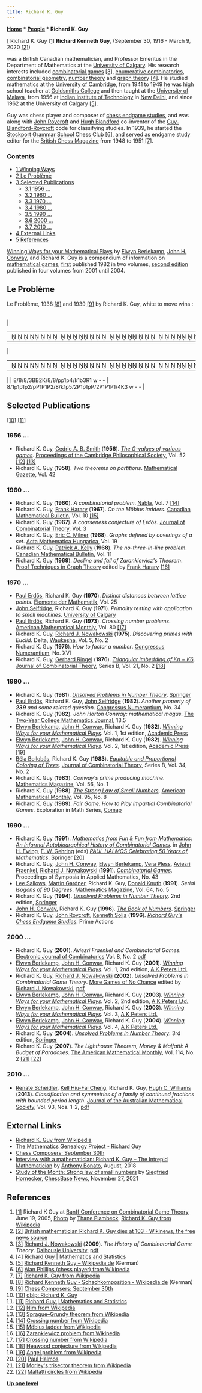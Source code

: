 ```yaml
---
title: Richard K. Guy
---
```

**[Home](Home "Home") \* [People](People "People") \* Richard K. Guy**



[ Richard K. Guy <a id="cite-note-1" href="#cite-ref-1">[1]</a>
**Richard Kenneth Guy**, (September 30, 1916 - March 9, 2020 <a id="cite-note-2" href="#cite-ref-2">[2]</a>)  

was a British Canadian mathematician, and Professor Emeritus in the Department of Mathematics at the [University of Calgary](https://en.wikipedia.org/wiki/University_of_Calgary). His research interests included [combinatorial games](https://en.wikipedia.org/wiki/Combinatorial_game_theory) <a id="cite-note-3" href="#cite-ref-3">[3]</a>, [enumerative combinatorics](https://en.wikipedia.org/wiki/Enumerative_combinatorics), [combinatorial geometry](https://en.wikipedia.org/wiki/Discrete_geometry), [number theory](https://en.wikipedia.org/wiki/Number_theory) and [graph theory](https://en.wikipedia.org/wiki/Graph_theory) <a id="cite-note-4" href="#cite-ref-4">[4]</a>. He studied mathematics at the [University of Cambridge](https://en.wikipedia.org/wiki/University_of_Cambridge), from 1941 to 1949 he was high school teacher at [Goldsmiths College](https://en.wikipedia.org/wiki/Goldsmiths,_University_of_London) and then taught at the [University of Malaya](https://en.wikipedia.org/wiki/University_of_Malaya), from 1956 at [Indian Institute of Technology](https://en.wikipedia.org/wiki/Indian_Institutes_of_Technology) in [New Delhi](https://en.wikipedia.org/wiki/New_Delhi), and since 1962 at the University of Calgary <a id="cite-note-5" href="#cite-ref-5">[5]</a>. 


Guy was chess player and composer of [chess endgame studies](Chess_Problems,_Compositions_and_Studies "Chess Problems, Compositions and Studies"), and was along with [John Roycroft](John_Roycroft "John Roycroft") and [Hugh Blandford](https://en.wikipedia.org/wiki/Hugh_Blandford) co-inventor of the [Guy-Blandford-Roycroft](https://en.wikipedia.org/wiki/GBR_code) code for classifying studies. In 1939, he started the [Stockport Grammar School](https://en.wikipedia.org/wiki/Stockport_Grammar_School) Chess Club <a id="cite-note-6" href="#cite-ref-6">[6]</a>, and served as endgame study editor for the [British Chess Magazine](https://en.wikipedia.org/wiki/British_Chess_Magazine) from 1948 to 1951 <a id="cite-note-7" href="#cite-ref-7">[7]</a>.



### Contents


* [1 Winning Ways](#winning-ways)
* [2 Le Problème](#le-probl.c3.a8me)
* [3 Selected Publications](#selected-publications)
	+ [3.1 1956 ...](#1956-...)
	+ [3.2 1960 ...](#1960-...)
	+ [3.3 1970 ...](#1970-...)
	+ [3.4 1980 ...](#1980-...)
	+ [3.5 1990 ...](#1990-...)
	+ [3.6 2000 ...](#2000-...)
	+ [3.7 2010 ...](#2010-...)
* [4 External Links](#external-links)
* [5 References](#references)






[Winning Ways for your Mathematical Plays](https://en.wikipedia.org/wiki/Winning_Ways_for_your_Mathematical_Plays) by [Elwyn Berlekamp](Elwyn_Berlekamp "Elwyn Berlekamp"), [John H. Conway](John_H._Conway "John H. Conway"), and Richard K. Guy is a compendium of information on [mathematical games](https://en.wikipedia.org/wiki/Mathematical_game), [first](#winningways1) published 1982 in two volumes, [second edition](#winningways2) published in four volumes from 2001 until 2004.



## Le Problème


Le Problème, 1938 <a id="cite-note-8" href="#cite-ref-8">[8]</a> and 1939 <a id="cite-note-9" href="#cite-ref-9">[9]</a> by Richard K. Guy, white to move wins :





|  |  |  |  |
| --- | --- | --- | --- |
| 

|  |
| --- |
|                                                                                                                   ♗♗  ♔                ♟♟ ♟    ♚ ♝   ♖  |

 | 

|  |
| --- |
|                                                                                         ♟ ♟ ♟  ♟♙ ♙ ♙          ♚ ♟       ♙ ♟ ♟♙  ♙ ♙ ♙     ♔    |

 |
|  8/8/8/3BB2K/8/8/pp1p4/k1b3R1 w - -
 |  8/1p1p1p2/pP1P1P2/8/k1p5/2P1p1pP/2P1P1P1/4K3 w - -
 |


## Selected Publications


<a id="cite-note-10" href="#cite-ref-10">[10]</a> <a id="cite-note-11" href="#cite-ref-11">[11]</a>



### 1956 ...


* Richard K. Guy, [Cedric A. B. Smith](https://en.wikipedia.org/wiki/Cedric_Smith_%28statistician%29) (**1956**). *[The G-values of various games](http://www.researchgate.net/publication/231828613_The_G-values_of_various_games)*. [Proceedings of the Cambridge Philosophical Society](http://en.wikisource.org/wiki/Proceedings_of_the_Cambridge_Philosophical_Society), Vol. 52 <a id="cite-note-12" href="#cite-ref-12">[12]</a> <a id="cite-note-13" href="#cite-ref-13">[13]</a>
* Richard K. Guy (**1958**). *Two theorems on partitions*. [Mathematical Gazette](https://en.wikipedia.org/wiki/The_Mathematical_Gazette), Vol. 42


### 1960 ...


* Richard K. Guy (**1960**). *A combinatorial problem*. [Nabla](http://www.worldcat.org/title/nabla/oclc/243874131), Vol. 7 <a id="cite-note-14" href="#cite-ref-14">[14]</a>
* Richard K. Guy, [Frank Harary](Mathematician#FHarary "Mathematician") (**1967**). *On the Möbius ladders*. [Canadian Mathematical Bulletin](https://en.wikipedia.org/wiki/Canadian_Mathematical_Bulletin), Vol. 10 <a id="cite-note-15" href="#cite-ref-15">[15]</a>
* Richard K. Guy (**1967**). *A coarseness conjecture of Erdős*. [Journal of Combinatorial Theory](https://en.wikipedia.org/wiki/Journal_of_Combinatorial_Theory), Vol. 3
* Richard K. Guy, [Eric C. Milner](Mathematician#ECMilner "Mathematician") (**1968**). *Graphs defined by coverings of a set*. [Acta Mathematica Hungarica](https://en.wikipedia.org/wiki/Acta_Mathematica_Hungarica), Vol. 19
* Richard K. Guy, [Patrick A. Kelly](http://ece.umass.edu/faculty/patrick-kelly) (**1968**). *The no-three-in-line problem*. [Canadian Mathematical Bulletin](https://en.wikipedia.org/wiki/Canadian_Mathematical_Bulletin), Vol. 11
* Richard K. Guy (**1969**). *Decline and fall of Zarankiewicz's Theorem*. [Proof Techniques in Graph Theory](http://www.worldcat.org/title/proof-techniques-in-graph-theory-proceedings-of-the-second-ann-arbor-graph-theory-conference-february-1968/oclc/489878895) edited by [Frank Harary](Mathematician#FHarary "Mathematician") <a id="cite-note-16" href="#cite-ref-16">[16]</a>


### 1970 ...


* [Paul Erdős](Mathematician#Erdos "Mathematician"), Richard K. Guy (**1970**). *Distinct distances between lattice points*. [Elemente der Mathematik](http://www.math.ethz.ch/elemente/), Vol. 25
* [John Selfridge](Mathematician#JSelfridge "Mathematician"), Richard K. Guy (**1971**). *Primality testing with application to small machines*. [University of Calgary](https://en.wikipedia.org/wiki/University_of_Calgary)
* [Paul Erdős](Mathematician#Erdos "Mathematician"), Richard K. Guy (**1973**). *Crossing number problems*. [American Mathematical Monthly](https://en.wikipedia.org/wiki/American_Mathematical_Monthly), Vol. 80 <a id="cite-note-17" href="#cite-ref-17">[17]</a>
* Richard K. Guy, [Richard J. Nowakowski](Richard_J._Nowakowski "Richard J. Nowakowski") (**1975**). *Discovering primes with Euclid*. Delta, [Waukesha](https://en.wikipedia.org/wiki/Waukesha,_Wisconsin), Vol. 5, No. 2
* Richard K. Guy (**1976**). *How to factor a number*. [Congressus Numerantium](http://www.worldcat.org/title/congressus-numerantium/oclc/8270976), No. XVI
* Richard K. Guy, [Gerhard Ringel](Mathematician#GRingel "Mathematician") (**1976**). *[Triangular imbedding of Kn − K6](http://www.sciencedirect.com/science/article/pii/009589567690054X)*. [Journal of Combinatorial Theory](https://en.wikipedia.org/wiki/Journal_of_Combinatorial_Theory), Series B, Vol. 21, No. 2 <a id="cite-note-18" href="#cite-ref-18">[18]</a>


### 1980 ...


* Richard K. Guy (**1981**). *[Unsolved Problems in Number Theory](https://en.wikipedia.org/wiki/Unsolved_Problems_in_Number_Theory)*. [Springer](https://en.wikipedia.org/wiki/Springer_Science%2BBusiness_Media)
* [Paul Erdős](Mathematician#Erdos "Mathematician"), Richard K. Guy, [John Selfridge](Mathematician#JSelfridge "Mathematician") (**1982**). *Another property of **239** and some related question*. [Congressus Numerantium](http://www.worldcat.org/title/congressus-numerantium/oclc/8270976), No. 34
* Richard K. Guy (**1982**). *John Horton Conway: mathematical magus*. [The Two-Year College Mathematics Journal](https://en.wikipedia.org/wiki/College_Mathematics_Journal), 13.5
* [Elwyn Berlekamp](Elwyn_Berlekamp "Elwyn Berlekamp"), [John H. Conway](John_H._Conway "John H. Conway"), Richard K. Guy (**1982**). *[Winning Ways for your Mathematical Plays](https://en.wikipedia.org/wiki/Winning_Ways_for_your_Mathematical_Plays)*. Vol. 1, 1st edition, [Academic Press](https://en.wikipedia.org/wiki/Academic_Press)
* [Elwyn Berlekamp](Elwyn_Berlekamp "Elwyn Berlekamp"), [John H. Conway](John_H._Conway "John H. Conway"), Richard K. Guy (**1982**). *[Winning Ways for your Mathematical Plays](https://en.wikipedia.org/wiki/Winning_Ways_for_your_Mathematical_Plays)*. Vol. 2, 1st edition, [Academic Press](https://en.wikipedia.org/wiki/Academic_Press) <a id="cite-note-19" href="#cite-ref-19">[19]</a>
* [Béla Bollobás](Mathematician#Bollobas "Mathematician"), Richard K. Guy (**1983**). *[Equitable and Proportional Coloring of Trees](http://www.sciencedirect.com/science/article/pii/0095895683900175)*. [Journal of Combinatorial Theory](https://en.wikipedia.org/wiki/Journal_of_Combinatorial_Theory), Series B, Vol. 34, No. 2
* Richard K. Guy (**1983**). *Conway's prime producing machine*. [Mathematics Magazine](https://en.wikipedia.org/wiki/Mathematics_Magazine), Vol. 56, No. 1
* Richard K. Guy (**1988**). *[The Strong Law of Small Numbers](https://en.wikipedia.org/wiki/Strong_Law_of_Small_Numbers)*. [American Mathematical Monthly](https://en.wikipedia.org/wiki/American_Mathematical_Monthly), Vol. 95, No. 8
* Richard K. Guy (**1989**). *Fair Game: How to Play Impartial Combinatorial Games*. Exploration in Math Series, [Comap](http://www.comap.com/)


### 1990 ...


* Richard K. Guy (**1991**). *[Mathematics from Fun & Fun from Mathematics: An Informal Autobiographical History of Combinatorial Games](http://link.springer.com/chapter/10.1007/978-1-4612-0967-6_30)*. in [John H. Ewing](http://genealogy.math.ndsu.nodak.edu/id.php?id=4401), [F. W. Gehring](https://en.wikipedia.org/wiki/Frederick_Gehring) (eds) *[PAUL HALMOS Celebrating 50 Years of Mathematics](http://www.springer.com/mathematics/analysis/book/978-0-387-97509-2)*. [Springer](https://en.wikipedia.org/wiki/Springer_Science%2BBusiness_Media) <a id="cite-note-20" href="#cite-ref-20">[20]</a>
* Richard K. Guy, [John H. Conway](John_H._Conway "John H. Conway"), [Elwyn Berlekamp](Elwyn_Berlekamp "Elwyn Berlekamp"), [Vera Pless](Mathematician#VPless "Mathematician"), [Aviezri Fraenkel](Aviezri_Fraenkel "Aviezri Fraenkel"), [Richard J. Nowakowski](Richard_J._Nowakowski "Richard J. Nowakowski") (**1991**). *[Combinatorial Games](https://www.goodreads.com/book/show/5136619-combinatorial-games)*. Proceedings of Symposia in Applied Mathematics, No. 43
* [Lee Sallows](https://en.wikipedia.org/wiki/Lee_Sallows), [Martin Gardner](Martin_Gardner "Martin Gardner"), Richard K. Guy, [Donald Knuth](Donald_Knuth "Donald Knuth") (**1991**). *Serial Isogons of 90 Degrees*. [Mathematics Magazine](https://en.wikipedia.org/wiki/Mathematics_Magazine), Vol. 64, No. 5
* Richard K. Guy (**1994**). *[Unsolved Problems in Number Theory](https://en.wikipedia.org/wiki/Unsolved_Problems_in_Number_Theory)*. 2nd edition, [Springer](https://en.wikipedia.org/wiki/Springer_Science%2BBusiness_Media)
* [John H. Conway](John_H._Conway "John H. Conway"), Richard K. Guy (**1996**). *[The Book of Numbers](http://www.springer.com/mathematics/numbers/book/978-0-387-97993-9)*. [Springer](https://en.wikipedia.org/wiki/Springer_Science%2BBusiness_Media)
* Richard K. Guy, [John Roycroft](John_Roycroft "John Roycroft"), [Kenneth Solja](https://plus.google.com/108830667476351401818/about) (**1996**). *[Richard Guy's Chess Endgame Studies](http://www.worldcat.org/title/richard-guys-chess-endgame-studies/oclc/037231061)*. Prime Actions


### 2000 ...


* Richard K. Guy (**2001**). *Aviezri Fraenkel and Combinatorial Games*. [Electronic Journal of Combinatorics](https://en.wikipedia.org/wiki/Electronic_Journal_of_Combinatorics) Vol. 8, No. 2 [pdf](http://www.combinatorics.org/Volume_8/PDF/v8i2i2.pdf)
* [Elwyn Berlekamp](Elwyn_Berlekamp "Elwyn Berlekamp"), [John H. Conway](John_H._Conway "John H. Conway"), Richard K. Guy (**2001**). *[Winning Ways for your Mathematical Plays](https://en.wikipedia.org/wiki/Winning_Ways_for_your_Mathematical_Plays)*. Vol. 1, 2nd edition, [A K Peters Ltd.](https://en.wikipedia.org/wiki/A_K_Peters,_Ltd.)
* Richard K. Guy, [Richard J. Nowakowski](Richard_J._Nowakowski "Richard J. Nowakowski") (**2002**). *Unsolved Problems in Combinatorial Game Theory*. [More Games of No Chance](http://library.msri.org/books/Book42/) edited by [Richard J. Nowakowski](Richard_J._Nowakowski "Richard J. Nowakowski"), [pdf](http://library.msri.org/books/Book42/files/guy.pdf)
* [Elwyn Berlekamp](Elwyn_Berlekamp "Elwyn Berlekamp"), [John H. Conway](John_H._Conway "John H. Conway"), Richard K. Guy (**2003**). *[Winning Ways for your Mathematical Plays](https://en.wikipedia.org/wiki/Winning_Ways_for_your_Mathematical_Plays)*. Vol. 2, 2nd edition, [A K Peters Ltd.](https://en.wikipedia.org/wiki/A_K_Peters,_Ltd.)
* [Elwyn Berlekamp](Elwyn_Berlekamp "Elwyn Berlekamp"), [John H. Conway](John_H._Conway "John H. Conway"), Richard K. Guy (**2003**). *[Winning Ways for your Mathematical Plays](https://en.wikipedia.org/wiki/Winning_Ways_for_your_Mathematical_Plays)*. Vol. 3, [A K Peters Ltd.](https://en.wikipedia.org/wiki/A_K_Peters,_Ltd.)
* [Elwyn Berlekamp](Elwyn_Berlekamp "Elwyn Berlekamp"), [John H. Conway](John_H._Conway "John H. Conway"), Richard K. Guy (**2004**). *[Winning Ways for your Mathematical Plays](https://en.wikipedia.org/wiki/Winning_Ways_for_your_Mathematical_Plays)*. Vol. 4, [A K Peters Ltd.](https://en.wikipedia.org/wiki/A_K_Peters,_Ltd.)
* Richard K. Guy (**2004**). *[Unsolved Problems in Number Theory](https://en.wikipedia.org/wiki/Unsolved_Problems_in_Number_Theory)*. 3rd edition, [Springer](https://en.wikipedia.org/wiki/Springer_Science%2BBusiness_Media)
* Richard K. Guy (**2007**). *The Lighthouse Theorem, Morley & Malfatti: A Budget of Paradoxes*. [The American Mathematical Monthly](https://en.wikipedia.org/wiki/American_Mathematical_Monthly), Vol. 114, No. 2 <a id="cite-note-21" href="#cite-ref-21">[21]</a> <a id="cite-note-22" href="#cite-ref-22">[22]</a>


### 2010 ...


* [Renate Scheidler](Mathematician#RScheidler "Mathematician"), [Kell Hiu-Fai Cheng](https://uoraas.ied.edu.hk/rich/web/people_details.jsp?pid=87133), Richard K. Guy, [Hugh C. Williams](Mathematician#HCWilliams "Mathematician") (**2013**). *Classification and symmetries of a family of continued fractions with bounded period length*. [Journal of the Australian Mathematical Society](https://en.wikipedia.org/wiki/Australian_Mathematical_Society#Society_journals), Vol. 93, Nos. 1-2, [pdf](http://people.ucalgary.ca/~rscheidl/Papers/JAMS-Submission.pdf)


## External Links


* [Richard K. Guy from Wikipedia](https://en.wikipedia.org/wiki/Richard_K._Guy)
* [The Mathematics Genealogy Project - Richard Guy](https://genealogy.math.ndsu.nodak.edu/id.php?id=1452)
* [Chess Composers: September 30th](http://chesscomposers.blogspot.de/2012/09/september-30th.html)
* [Interview with a mathematician: Richard K. Guy – The Intrepid Mathematician](https://anthonybonato.com/2017/03/29/interview-with-a-mathematician-richard-k-guy/) by [Anthony Bonato](https://anthonybonato.com/dr-anthony-bonato-2/), August, 2018
* [Study of the Month: Strong law of small numbers](https://en.chessbase.com/post/study-of-the-month-strong-law-of-small-numbers) by [Siegfried Hornecker](https://en.chessbase.com/author/siegfried-hornecker), [ChessBase News](ChessBase "ChessBase"), November 27, 2021


## References


1. <a id="cite-ref-1" href="#cite-note-1">[1]</a> Richard K Guy at [Banff Conference on Combinatorial Game Theory](http://www.birs.ca/events/2011/5-day-workshops/11w5073), June 19, 2005, [Photo](http://www.flickr.com/photos/thane) by [Thane Plambeck](http://thaneplambeck.typepad.com/), [Richard K. Guy from Wikipedia](https://en.wikipedia.org/wiki/Richard_K._Guy)
2. <a id="cite-ref-2" href="#cite-note-2">[2]</a> [British mathematician Richard K. Guy dies at 103 - Wikinews, the free news source](https://en.wikinews.org/wiki/British_mathematician_Richard_K._Guy_dies_at_103)
3. <a id="cite-ref-3" href="#cite-note-3">[3]</a> [Richard J. Nowakowski](Richard_J._Nowakowski "Richard J. Nowakowski") (**2009**). *The History of Combinatorial Game Theory*. [Dalhousie University](https://en.wikipedia.org/wiki/Dalhousie_University), [pdf](http://www.eos.tuwien.ac.at/OR/Mehlmann/Andis/publ/Spielmod10/HistoryCGT.pdf)
4. <a id="cite-ref-4" href="#cite-note-4">[4]</a> [Richard Guy | Mathematics and Statistics](http://math.ucalgary.ca/profiles/richard-guy)
5. <a id="cite-ref-5" href="#cite-note-5">[5]</a> [Richard Kenneth Guy – Wikipedia.de](http://de.wikipedia.org/wiki/Richard_Kenneth_Guy) (German)
6. <a id="cite-ref-6" href="#cite-note-6">[6]</a> [Alan Phillips (chess player) from Wikipedia](https://en.wikipedia.org/wiki/Alan_Phillips_%28chess_player%29)
7. <a id="cite-ref-7" href="#cite-note-7">[7]</a> [Richard K. Guy from Wikipedia](https://en.wikipedia.org/wiki/Richard_K._Guy)
8. <a id="cite-ref-8" href="#cite-note-8">[8]</a> [Richard Kenneth Guy - Schachkomposition - Wikipedia.de](http://de.wikipedia.org/wiki/Richard_Kenneth_Guy#Schachkomposition) (German)
9. <a id="cite-ref-9" href="#cite-note-9">[9]</a> [Chess Composers: September 30th](http://chesscomposers.blogspot.de/2012/09/september-30th.html)
10. <a id="cite-ref-10" href="#cite-note-10">[10]</a> [dblp: Richard K. Guy](http://www.informatik.uni-trier.de/~ley/pers/hd/g/Guy:Richard_K=.html)
11. <a id="cite-ref-11" href="#cite-note-11">[11]</a> [Richard Guy | Mathematics and Statistics](http://math.ucalgary.ca/profiles/richard-guy)
12. <a id="cite-ref-12" href="#cite-note-12">[12]</a> [Nim from Wikipedia](https://en.wikipedia.org/wiki/Nim)
13. <a id="cite-ref-13" href="#cite-note-13">[13]</a> [Sprague–Grundy theorem from Wikipedia](https://en.wikipedia.org/wiki/Sprague%E2%80%93Grundy_theorem)
14. <a id="cite-ref-14" href="#cite-note-14">[14]</a> [Crossing number from Wikipedia](https://en.wikipedia.org/wiki/Crossing_number_%28graph_theory%29)
15. <a id="cite-ref-15" href="#cite-note-15">[15]</a> [Möbius ladder from Wikipedia](https://en.wikipedia.org/wiki/M%C3%B6bius_ladder)
16. <a id="cite-ref-16" href="#cite-note-16">[16]</a> [Zarankiewicz problem from Wikipedia](https://en.wikipedia.org/wiki/Zarankiewicz_problem)
17. <a id="cite-ref-17" href="#cite-note-17">[17]</a> [Crossing number from Wikipedia](https://en.wikipedia.org/wiki/Crossing_number_%28graph_theory%29)
18. <a id="cite-ref-18" href="#cite-note-18">[18]</a> [Heawood conjecture from Wikipedia](https://en.wikipedia.org/wiki/Heawood_conjecture)
19. <a id="cite-ref-19" href="#cite-note-19">[19]</a> [Angel problem from Wikipedia](https://en.wikipedia.org/wiki/Angel_problem)
20. <a id="cite-ref-20" href="#cite-note-20">[20]</a> [Paul Halmos](Mathematician#PHalmos "Mathematician")
21. <a id="cite-ref-21" href="#cite-note-21">[21]</a> [Morley's trisector theorem from Wikipedia](https://en.wikipedia.org/wiki/Morley%27s_trisector_theorem)
22. <a id="cite-ref-22" href="#cite-note-22">[22]</a> [Malfatti circles from Wikipedia](https://en.wikipedia.org/wiki/Malfatti_circles)

**[Up one level](People "People")**







 
